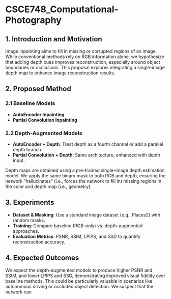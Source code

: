 # CSCE748_Computational-Photography

## 1. Introduction and Motivation

Image inpainting aims to fill in missing or corrupted regions of an image. While conventional methods rely on RGB information alone, we hypothesize that adding depth cues improves reconstruction, especially around object boundaries or occlusions. This proposal explores integrating a single-image depth map to enhance image reconstruction results.

## 2. Proposed Method

### 2.1 Baseline Models
- **AutoEncoder Inpainting**
- **Partial Convolution Inpainting**

### 2.2 Depth-Augmented Models
- **AutoEncoder + Depth**: Treat depth as a fourth channel or add a parallel depth branch.
- **Partial Convolution + Depth**: Same architecture, enhanced with depth input.

Depth maps are obtained using a pre-trained single-image depth estimation model. We apply the same binary mask to both RGB and depth, ensuring the network “hallucinates” (i.e., forces the network to fill in) missing regions in the color and depth map (i.e., geometry).

## 3. Experiments

- **Dataset & Masking**: Use a standard image dataset (e.g., Places2) with random masks.
- **Training**: Compare baseline (RGB-only) vs. depth-augmented approaches.
- **Evaluation Metrics**: PSNR, SSIM, LPIPS, and SSD to quantify reconstruction accuracy.

## 4. Expected Outcomes

We expect the depth-augmented models to produce higher PSNR and SSIM, and lower LPIPS and SSD, demonstrating improved visual fidelity over baseline methods. This could be particularly valuable in scenarios like autonomous driving or occluded object detection. We suspect that the network can
